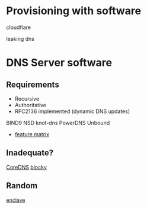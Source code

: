 # Provisioning with software

cloudflare

leaking dns

# DNS Server software

## Requirements

* Recursive
* Authoritative
* RFC2136 implemented (dynamic DNS updates)

BIND9
NSD
knot-dns
PowerDNS
Unbound

* [feature matrix](https://en.wikipedia.org/wiki/Comparison_of_DNS_server_software)

## Inadequate?
[CoreDNS](https://coredns.io)
[blocky](https://0xerr0r.github.io/blocky/)

## Random
[enclave](https://enclave.io/)
